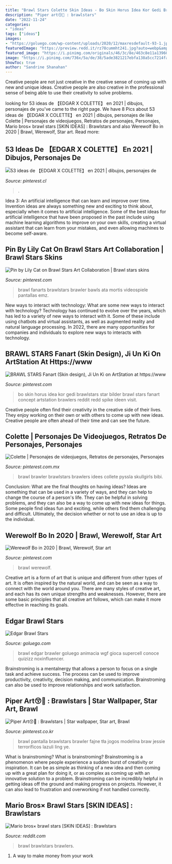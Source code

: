 ```yaml
---
title: "Brawl Stars Colette Skin Ideas - Bo Skin Horus Idea Kor Gedi Brawlstars Star Bilder Brawl Stars Fanart Concept Artstation Brawlers Reddit Redd Spike Ideen Visit"
description: "Piper art😚🎀 : brawlstars"
date: "2022-11-24"
categories:
- "ideas"
tags: ["ideas"]
images:
- "https://goluego.com/wp-content/uploads/2020/12/maxresdefault-93-1.jpg"
featuredImage: "https://preview.redd.it/rz78cummht241.jpg?auto=webp&amp;s=61aaaf0d61e79e3c778cec23792d60f385e4b409"
featured_image: "https://i.pinimg.com/originals/46/3c/8e/463c8e11a1396066e2200033abfb28b6.jpg"
image: "https://i.pinimg.com/736x/5a/de/38/5ade3821217ebfa138a5cc7214fac12c.jpg"
ShowToc: true
author: "Sandrine Shanahan"
---
```



Creative people are not just creative in the creative sense of coming up with new and unique ideas. Creative people are also creative in the professional sense of being able to use their creativity to solve problems.

	

		
looking for 53 ideas de 【﻿EDGAR X COLETTE】 en 2021 | dibujos, personajes de you've came to the right page. We have 8 Pics about 53 ideas de 【﻿EDGAR X COLETTE】 en 2021 | dibujos, personajes de like Colette | Personajes de videojuegos, Retratos de personajes, Personajes, Mario bros× brawl stars [SKIN IDEAS] : Brawlstars and also Werewolf Bo in 2020 | Brawl, Werewolf, Star art. Read more:
		
    
## 53 Ideas De 【﻿EDGAR X COLETTE】 En 2021 | Dibujos, Personajes De

<img loading=lazy src="https://i.pinimg.com/200x150/ac/49/84/ac498457ad63ef2500202f9c0064173b.jpg" onerror="this.onerror=null;this.src='https://tse2.mm.bing.net/th?id=OIP.hL1U9m2yXzc4eFXR-stV0gAAAA&amp;pid=15.1';" alt="53 ideas de 【﻿EDGAR X COLETTE】 en 2021 | dibujos, personajes de">

_Source: pinterest.cl_

>. 

	

Idea 3: An artificial intelligence that can learn and improve over time.
Invention ideas are always something new and exciting to think about, especially when it comes to artificial intelligence. Some of the best ideas for artificial intelligence that have been proposed in the past include using machine learning algorithms to improve on your own skills, creating a virtual assistant that can learn from your mistakes, and even allowing machines to become self-aware.

    
## Pin By Lily Cat On Brawl Stars Art Collaboration | Brawl Stars Skins

<img loading=lazy src="https://i.pinimg.com/736x/5a/de/38/5ade3821217ebfa138a5cc7214fac12c.jpg" onerror="this.onerror=null;this.src='https://tse3.mm.bing.net/th?id=OIP.jwYrY4qlouSCLtcsXl4Y9gHaHa&amp;pid=15.1';" alt="Pin by Lily Cat on Brawl Stars Art Collaboration | Brawl stars skins">

_Source: pinterest.com_

>brawl fanarts brawlstars brawler bawls ata mortis videospiele pantallas emz. 

	

New ways to interact with technology: What are some new ways to interact with technology?
Technology has continued to evolve over the years, which has led to a variety of new ways to interact with it. Some of these include using chatbots and virtual assistants, as well as augmented reality and natural language processing. In 2022, there are many opportunities for companies and individuals to explore new ways to interacts with technology.

    
## BRAWL STARS Fanart (Skin Design), Ji Un Ki On ArtStation At Https://www

<img loading=lazy src="https://i.pinimg.com/originals/46/3c/8e/463c8e11a1396066e2200033abfb28b6.jpg" onerror="this.onerror=null;this.src='https://tse3.mm.bing.net/th?id=OIP.3QvXIOnNRMnKKxrwj04BNAHaHa&amp;pid=15.1';" alt="BRAWL STARS Fanart (Skin design), Ji Un Ki on ArtStation at https://www">

_Source: pinterest.com_

>bo skin horus idea kor gedi brawlstars star bilder brawl stars fanart concept artstation brawlers reddit redd spike ideen visit. 

	

Creative people often find their creativity in the creative side of their lives. They enjoy working on their own or with others to come up with new ideas. Creative people are often ahead of their time and can see the future.

    
## Colette | Personajes De Videojuegos, Retratos De Personajes, Personajes

<img loading=lazy src="https://i.pinimg.com/736x/6e/6d/b3/6e6db3afa2d64c8ed37dd3340b2af27c.jpg" onerror="this.onerror=null;this.src='https://tse1.mm.bing.net/th?id=OIP.V8z1hGmG4usy5ACCAAbmKgHaHa&amp;pid=15.1';" alt="Colette | Personajes de videojuegos, Retratos de personajes, Personajes">

_Source: pinterest.com.mx_

>brawl brawler brawlstars brawlers idees collete pyssla skullgirls bibi. 

	

Conclusion: What are the final thoughts on having ideas?
Ideas are something that can be used in a variety of ways, and they can help to change the course of a person's life. They can be helpful in solving problems, and they can also be a way to come up with new ideas for things. Some people find ideas fun and exciting, while others find them challenging and difficult. Ultimately, the decision whether or not to use an idea is up to the individual.

    
## Werewolf Bo In 2020 | Brawl, Werewolf, Star Art

<img loading=lazy src="https://i.pinimg.com/736x/20/5f/89/205f8961f686a85a0b6252769badb60f.jpg" onerror="this.onerror=null;this.src='https://tse4.mm.bing.net/th?id=OIP.w5U25cn4_kt_QfsbwIXvhAHaHa&amp;pid=15.1';" alt="Werewolf Bo in 2020 | Brawl, Werewolf, Star art">

_Source: pinterest.com_

>brawl werewolf. 

	

Creative art is a form of art that is unique and different from other types of art. It is often inspired by the natural world, and can be seen as a way to connect with the world around you. There are many styles of creative art, and each has its own unique strengths and weaknesses. However, there are some basic principles that all creative art follows, which can make it more effective in reaching its goals.

    
## Edgar Brawl Stars

<img loading=lazy src="https://goluego.com/wp-content/uploads/2020/12/maxresdefault-93-1.jpg" onerror="this.onerror=null;this.src='https://tse3.mm.bing.net/th?id=OIP.1rCWSgxLNX9Lw82L7e5GNgHaEK&amp;pid=15.1';" alt="Edgar Brawl Stars">

_Source: goluego.com_

>brawl edgar brawler goluego animacia wgf gioca supercell conoce quizizz noxinfluencer. 

	

Brainstroming is a mentalnergy that allows a person to focus on a single task and achieve success. The process can be used to improve productivity, creativity, decision making, and communication. Brainstroming can also be used to improve relationships and work satisfaction.

    
## Piper Art😚🎀 : Brawlstars | Star Wallpaper, Star Art, Brawl

<img loading=lazy src="https://i.pinimg.com/736x/ce/29/fc/ce29fc8b1e76e7df6bdb1dbb4c0e4a29.jpg" onerror="this.onerror=null;this.src='https://tse3.mm.bing.net/th?id=OIP.TP671TA8Cc2wX3LjPsk7XwHaLH&amp;pid=15.1';" alt="Piper Art😚🎀 : Brawlstars | Star wallpaper, Star art, Brawl">

_Source: pinterest.co.kr_

>brawl pantalla brawlstars brawler fajne tła jogos modelina braw jessie terroríficos lazuli ling ye. 

	

What is brainstroming?
What is brainstroming? Brainstroming is a phenomenon where people experience a sudden burst of creativity or inspiration. It can be as simple as thinking of a new idea and then coming up with a great plan for doing it, or as complex as coming up with an innovative solution to a problem. Brainstroming can be incredibly helpful in getting ideas off the ground and making progress on projects. However, it can also lead to frustration and overworking if not handled correctly.

    
## Mario Bros× Brawl Stars [SKIN IDEAS] : Brawlstars

<img loading=lazy src="https://preview.redd.it/rz78cummht241.jpg?auto=webp&amp;s=61aaaf0d61e79e3c778cec23792d60f385e4b409" onerror="this.onerror=null;this.src='https://tse4.mm.bing.net/th?id=OIP.iuPsFRFPodLrX5eQOg3XfQHaNK&amp;pid=15.1';" alt="Mario bros× brawl stars [SKIN IDEAS] : Brawlstars">

_Source: reddit.com_

>brawl brawlstars brawlers. 

	

1. A way to make money from your work

